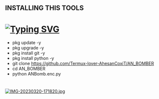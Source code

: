 ## INSTALLING THIS TOOLS
# [![Typing SVG](https://readme-typing-svg.demolab.com?font=Fira+Code&size=30&pause=1000&width=435&lines=%F0%9F%92%80UNLIMITED+BOMBING+TOOL%F0%9F%92%80)](https://git.io/typing-svg)

- pkg update -y
- pkg upgrade -y
- pkg install git -y
- pkg install python -y
- git clone https://github.com/Termux-lover-AhesanCoxiT/AN_BOMBER
- cd AN_BOMBER
- python ANBomb.enc.py

# 
[![IMG-20230320-171820.jpg](https://i.postimg.cc/y8pKYrcZ/IMG-20230320-171820.jpg)](https://postimg.cc/0zSFVntk)
